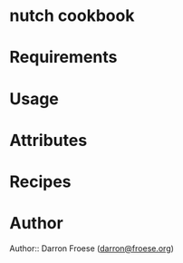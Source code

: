 # nutch cookbook

# Requirements

# Usage

# Attributes

# Recipes

# Author

Author:: Darron Froese (<darron@froese.org>)
